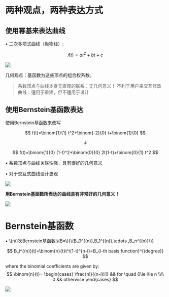 # 两种观点，两种表达方式

## 使用幂基来表达曲线   

• 二次多项式曲线（抛物线）:  

$$
𝑓(t)=at^2+bt+c
$$

![](../assets/B曲-3.png)   

几何观点：基函数为这些顶点的组合权系数。  

> 系数顶点与曲线本身无直观的联系：无几何意义！ 
> 不利于用户来交互修改曲线：适用于重建，但不适用于设计    

## 使用Bernstein基函数表达   

使用Bernstein基函数来改写    

$$
f(t)=\binom{1}{1} t^2+\binom{-2}{0} t+\binom{1}{0} 
$$

$$
\downarrow 
$$

$$
f(t)=\binom{1}{0} (1-t)^2+\binom{0}{0} 2t(1-t)+\binom{0}{1} t^2
$$

• 系数顶点与曲线关联性强，具有很好的几何意义     

• 对于交互式曲线设计更观     

![](../assets/B曲-4.png)  


**用Bernstein基函数所表达的曲线具有非常好的几何意义！** 


![](../assets/B曲-7.png) 

# Bernstein基函数   

• \\(n\\)次Bernstein基函数:\\(B=\\){\\(B_0^{(n)},B_1^{(n)},\cdots ,B_n^{(n)}\\)}   

$$
B_i^{(n)}(t)=\binom{n}{t}t^i(1-t)^{n-i}=B_{i-th basis function}^{(degree)} 
$$

where the binomial coefficients are given by:
$$
\binom{n}{t}=
\begin{cases}
 \frac{n!}{(n-i)!i!} && for \quad 0\le i\le n \\\\
0  &&        otherwise
\end{cases}
$$

![](../assets/B曲-5.png)  

